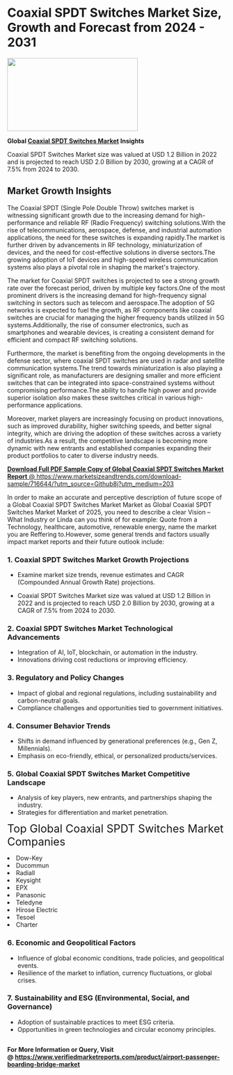 <H1>Coaxial SPDT Switches Market Size, Growth and Forecast from 2024 - 2031</H1><img class="aligncenter size-medium wp-image-584254" src="https://thirdeyenews.in/wp-content/uploads/2024/09/Global-Market-Research-300x168.jpeg" alt="" width="300" height="168" /><p><strong>Global&nbsp;<a href="https://www.marketsizeandtrends.com/download-sample/716644/?utm_source=Github8j?utm_medium=203">Coaxial SPDT Switches Market</a> Insights</strong></p><p>Coaxial SPDT Switches Market size was valued at USD 1.2 Billion in 2022 and is projected to reach USD 2.0 Billion by 2030, growing at a CAGR of 7.5% from 2024 to 2030.</p><p><h2>Market Growth Insights</h2> <p>The Coaxial SPDT (Single Pole Double Throw) switches market is witnessing significant growth due to the increasing demand for high-performance and reliable RF (Radio Frequency) switching solutions.With the rise of telecommunications, aerospace, defense, and industrial automation applications, the need for these switches is expanding rapidly.The market is further driven by advancements in RF technology, miniaturization of devices, and the need for cost-effective solutions in diverse sectors.The growing adoption of IoT devices and high-speed wireless communication systems also plays a pivotal role in shaping the market's trajectory.</p> <p><a href="#"></a></p> <p>The market for Coaxial SPDT switches is projected to see a strong growth rate over the forecast period, driven by multiple key factors.One of the most prominent drivers is the increasing demand for high-frequency signal switching in sectors such as telecom and aerospace.The adoption of 5G networks is expected to fuel the growth, as RF components like coaxial switches are crucial for managing the higher frequency bands utilized in 5G systems.Additionally, the rise of consumer electronics, such as smartphones and wearable devices, is creating a consistent demand for efficient and compact RF switching solutions.</p> <p>Furthermore, the market is benefiting from the ongoing developments in the defense sector, where coaxial SPDT switches are used in radar and satellite communication systems.The trend towards miniaturization is also playing a significant role, as manufacturers are designing smaller and more efficient switches that can be integrated into space-constrained systems without compromising performance.The ability to handle high power and provide superior isolation also makes these switches critical in various high-performance applications.</p> <p>Moreover, market players are increasingly focusing on product innovations, such as improved durability, higher switching speeds, and better signal integrity, which are driving the adoption of these switches across a variety of industries.As a result, the competitive landscape is becoming more dynamic with new entrants and established companies expanding their product portfolios to cater to diverse industry needs.</p> <p><a href="#"></p><p><span class=""><strong>Download Full PDF Sample Copy of Global Coaxial SPDT Switches Market Report</strong> @ <a href="https://www.marketsizeandtrends.com/download-sample/716644/?utm_source=Github8j?utm_medium=203" target="_blank">https://www.marketsizeandtrends.com/download-sample/716644/?utm_source=Github8j?utm_medium=203</a></span></p><p>In order to make an accurate and perceptive description of future scope of a Global&nbsp;Coaxial SPDT Switches Market Market as Global&nbsp;Coaxial SPDT Switches Market Market of 2025, you need to describe a clear Vision &ndash; What Industry or Linda can you think of for example: Quote from a Technology, healthcare, automotive, renewable energy, name the market you are Reffering to.However, some general trends and factors usually impact market reports and their future outlook include:</p><h3>1.&nbsp;<strong>Coaxial SPDT Switches Market Growth Projections</strong></h3><ul><li>Examine market size trends, revenue estimates and CAGR (Compounded Annual Growth Rate) projections.</li><li><p>Coaxial SPDT Switches Market size was valued at USD 1.2 Billion in 2022 and is projected to reach USD 2.0 Billion by 2030, growing at a CAGR of 7.5% from 2024 to 2030.</p></li></ul><h3>2.&nbsp;<strong>Coaxial SPDT Switches Market Technological Advancements</strong></h3><ul><li>Integration of AI, IoT, blockchain, or automation in the industry.</li><li>Innovations driving cost reductions or improving efficiency.</li></ul><h3>3.&nbsp;<strong>Regulatory and Policy Changes</strong></h3><ul><li>Impact of global and regional regulations, including sustainability and carbon-neutral goals.</li><li>Compliance challenges and opportunities tied to government initiatives.</li></ul><h3>4.&nbsp;<strong>Consumer Behavior Trends</strong></h3><ul><li>Shifts in demand influenced by generational preferences (e.g., Gen Z, Millennials).</li><li>Emphasis on eco-friendly, ethical, or personalized products/services.</li></ul><h3>5.&nbsp;<strong>Global Coaxial SPDT Switches Market Competitive Landscape</strong></h3><ul><li>Analysis of key players, new entrants, and partnerships shaping the industry.</li><li>Strategies for differentiation and market penetration.</li></ul><p data-pm-slice="1 1 []"><span style="color: inherit; font-family: inherit; font-size: 25px;">Top Global Coaxial SPDT Switches Market Companies</span></p><div class="" data-test-id=""><p><li>Dow-Key</li><li> Ducommun</li><li> Radiall</li><li> Keysight</li><li> EPX</li><li> Panasonic</li><li> Teledyne</li><li> Hirose Electric</li><li> Tesoel</li><li> Charter</li></p></div><h3>6.&nbsp;<strong>Economic and Geopolitical Factors</strong></h3><ul><li>Influence of global economic conditions, trade policies, and geopolitical events.</li><li>Resilience of the market to inflation, currency fluctuations, or global crises.</li></ul><h3>7.&nbsp;<strong>Sustainability and ESG (Environmental, Social, and Governance)</strong></h3><ul><li>Adoption of sustainable practices to meet ESG criteria.</li><li>Opportunities in green technologies and circular economy principles.</li></ul><h2><strong style="font-size: 14px;">For More Information or Query, Visit @&nbsp;</strong><a style="background-color: #ffffff; font-size: 14px;" href="https://www.marketsizeandtrends.com/report/coaxial-spdt-switches-market/" target="_blank">https://www.verifiedmarketreports.com/product/airport-passenger-boarding-bridge-market</a></h2>